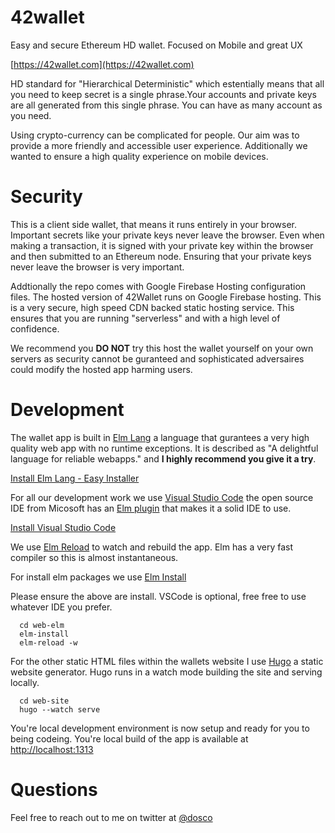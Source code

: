 # 42wallet
Easy and secure Ethereum HD wallet. Focused on Mobile and great UX

[https://42wallet.com](https://42wallet.com)

HD standard for "Hierarchical Deterministic" which estentially means that all you need to keep secret is a single phrase.Your accounts and private keys are all generated from this single phrase. You can have as many account as you need.

Using crypto-currency can be complicated for people. Our aim was to provide a more friendly and accessible user experience. Additionally we wanted to ensure a high quality experience on mobile devices.

# Security
This is a client side wallet, that means it runs entirely in your browser. Important secrets like your private keys never leave the browser. Even when making a transaction, it is signed with your private key within the browser and then submitted to an Ethereum node. Ensuring that your private keys never leave the browser is very important.

Addtionally the repo comes with Google Firebase Hosting configuration files. The hosted version of 42Wallet runs on Google Firebase hosting. This is a very secure, high speed CDN backed static hosting service. This ensures that you are running "serverless" and with a high level of confidence.

We recommend you **DO NOT** try this host the wallet yourself on your own servers as security cannot be guranteed and
sophisticated adversaires could modify the hosted app harming users.

# Development
The wallet app is built in [Elm Lang](http://elm-lang.org/) a language that gurantees a very high quality web app with no runtime exceptions. It is described as "A delightful language for reliable webapps." and __I highly recommend you give it a try__.

[Install Elm Lang - Easy Installer](https://guide.elm-lang.org/install.html)

For all our development work we use [Visual Studio Code](https://code.visualstudio.com/) the open source IDE from Micosoft has an [Elm plugin](https://github.com/Krzysztof-Cieslak/vscode-elm) that makes it a solid IDE to use.

[Install Visual Studio Code](https://code.visualstudio.com/Download)

We use [Elm Reload](https://github.com/kingsleyh/elm-reload) to watch and rebuild the app. Elm has a very fast compiler so this is almost instantaneous.

For install elm packages we use [Elm Install](https://github.com/gdotdesign/elm-github-install)

Please ensure the above are install. VSCode is optional, free free to use whatever IDE you prefer.

```
  cd web-elm
  elm-install
  elm-reload -w
```

For the other static HTML files within the wallets website I use [Hugo](https://gohugo.io/) a static website generator. Hugo runs in a watch mode building the site and serving locally.

```
  cd web-site
  hugo --watch serve
```

You're local development environment is now setup and ready for you to being codeing. You're local build of the app is available at [http://localhost:1313](http://localhost:1313)


# Questions
Feel free to reach out to me on twitter at [@dosco](https://twitter.com/dosco)

